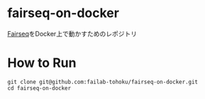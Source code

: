 # fairseq-on-docker

[Fairseq](https://github.com/pytorch/fairseq)をDocker上で動かすためのレポジトリ

# How to Run

```
git clone git@github.com:failab-tohoku/fairseq-on-docker.git
cd fairseq-on-docker


```